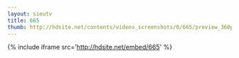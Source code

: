 ```yaml
---
layout: sieutv
title: 665
thumb: http://hdsite.net/contents/videos_screenshots/0/665/preview_360p.mp4.jpg
---
```

{% include iframe src='http://hdsite.net/embed/665' %}
 
